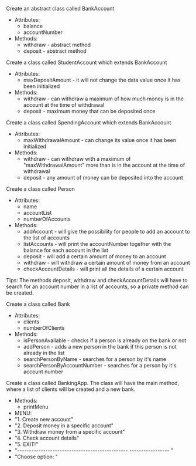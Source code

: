 Create an abstract class called BankAccount
- Attributes:
	- balance
	- accountNumber
- Methods:
	- withdraw - abstract method
	- deposit - abstract method

Create a class called StudentAccount which extends BankAccount
- Attributes:
	- maxDepositAmount - it will not change the data value once it has been initialized
- Methods:
	- withdraw - can withdraw a maximum of how much money is in the account at the time of withdrawal
	- deposit - maximum money that can be deposited once

Create a class called SpendingAccount which extends BankAccount
- Attributes:
	- maxWithdrawalAmount - can change its value once it has been initialized
- Methods:
	- withdraw - can withdraw with a maximum of "maxWithdrawalAmount" more than is in the account at the time of withdrawal
	- deposit - any amount of money can be deposited into the account

Create a class called Person
- Attributes:
	- name
	- accountList
	- numberOfAccounts
- Methods:
	- addAccount - will give the possibility for people to add an account to the list of accounts
	- listAccounts - will print the accountNumber together with the balance for each account in the list
	- deposit - will add a certain amount of money to an account
	- withdraw - will withdraw a certain amount of money from an account
	- checkAccountDetails - will print all the details of a certain account

Tips: The methods deposit, withdraw and checkAccountDetails will have to search for an account number in a list of accounts, so a private method can be created.

Create a class called Bank
- Attributes:
	- clients
	- numberOfClients
- Methods:
	- isPersonAvailable - checks if a person is already on the bank or not
	- addPerson - adds a new person in the bank if this person is not already in the list
	- searchPersonByName - searches for a person by it's name
	- searchPersonByAccountNumber - searches for a person by it's account number

Create a class called BankingApp. The class will have the main method, where a list of clients will be created and a new bank.
- Methods:
	- printMenu
- MENU:
 - "1. Create new account"
 - "2. Deposit money in a specific account"
 - "3. Withdraw money from a specific account"
 - "4. Check account details"
 - "5. EXIT!"
 - "----------------------------------------------- ----------------- ”
 - "Choose option: "